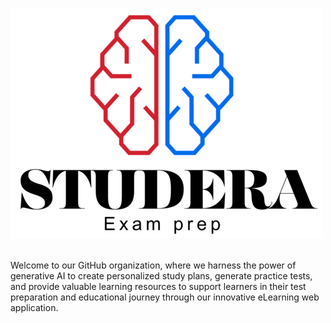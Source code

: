 ![Studera Header](https://github.com/studera-AI/.github/blob/main/images/Studera-2_500x369.png) 

<br/>
Welcome to our GitHub organization, where we harness the power of generative AI to create personalized study plans, generate practice tests, and provide valuable learning resources to support learners in their test preparation and educational journey through our innovative eLearning web application.

